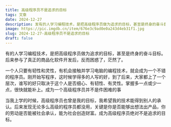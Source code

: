 ```yaml
---
title: 高级程序员不是追求的目标
tags: 文章
date: 2024-12-27
description: 发有的人学习编程技术，是把高级程序员做为追求的目标，甚至是终身的奋斗目标。后来参与了真正的商品化软件开发后，反而困惑了，茫然了...
image: https://pic.imgdb.cn/item/676e3c9ad0e0a243d4eb31f1.jpg
slug: 2024-12-27-高级程序员不是追求的目标
draft: false
---
```

有的人学习编程技术，是把高级程序员做为追求的目标，甚至是终身的奋斗目标。后来参与了真正的商品化软件开发后，反而困惑了，茫然了。

一个人只要有韧性和灵性，有机会接触并学习电脑的编程技术，就会成为一个不错的程序员。刚开始写程序，这时候学得多的人写的好，到了后来，大家都上了一个层次，谁写的好只取决于这个人是否细心、有韧性、有灵性。掌握多一点或少一点，很快就能补上。成为一个高级程序员并不是件困难的事

当我上学的时候，高级程序员也曾是我的目标，我希望我的技术能得到别人的承认。后来发现无论多么高级的程序员都没用，关键是你是否能够出想法出产品，你的劳动是否能被社会承认，能为社会创造财富。成为高级程序员绝对不是追求的目标。



